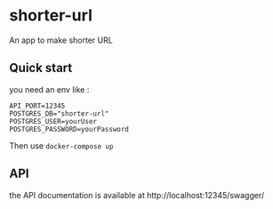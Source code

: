 # shorter-url
An app to make shorter URL

## Quick start

you need an env like :

```
API_PORT=12345
POSTGRES_DB="shorter-url"
POSTGRES_USER=yourUser
POSTGRES_PASSWORD=yourPassword
```

Then use `docker-compose up`

## API
the API documentation is available at http://localhost:12345/swagger/